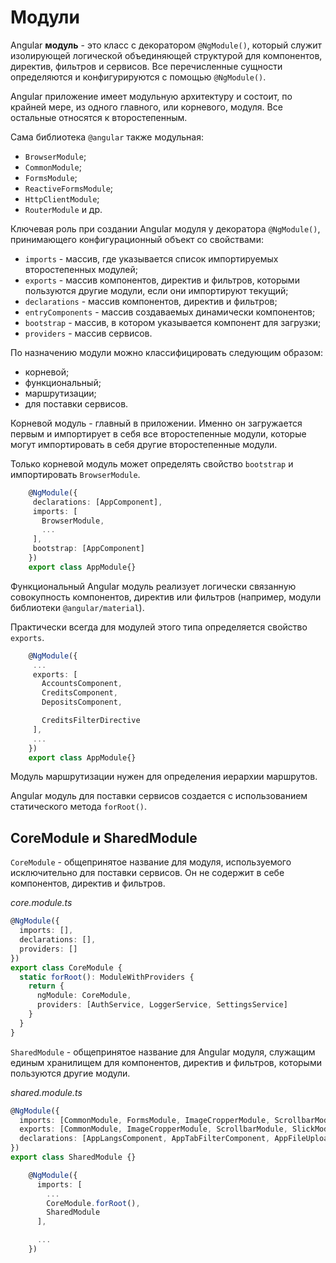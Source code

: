 # Модули

Angular **модуль** - это класс с декоратором `@NgModule()`, который служит изолирующей логической объединяющей структурой для компонентов, директив, фильтров и сервисов. Все перечисленные сущности определяются и конфигурируются с помощью `@NgModule()`.

Angular приложение имеет модульную архитектуру и состоит, по крайней мере, из одного главного, или корневого, модуля. Все остальные относятся к второстепенным.

Сама библиотека `@angular` также модульная:

- `BrowserModule`;
- `CommonModule`;
- `FormsModule`;
- `ReactiveFormsModule`;
- `HttpClientModule`;
- `RouterModule` и др.

Ключевая роль при создании Angular модуля у декоратора `@NgModule()`, принимающего конфигурационный объект со свойствами:

- `imports` - массив, где указывается список импортируемых второстепенных модулей;
- `exports` - массив компонентов, директив и фильтров, которыми пользуются другие модули, если они импортируют текущий;
- `declarations` - массив компонентов, директив и фильтров;
- `entryComponents` - массив создаваемых динамически компонентов;
- `bootstrap` - массив, в котором указывается компонент для загрузки;
- `providers` - массив сервисов.

По назначению модули можно классифицировать следующим образом:

- корневой;
- функциональный;
- маршрутизации;
- для поставки сервисов.

Корневой модуль - главный в приложении. Именно он загружается первым и импортирует в себя все второстепенные модули, которые могут импортировать в себя другие второстепенные модули.

Только корневой модуль может определять свойство `bootstrap` и импортировать `BrowserModule`.

```ts
    @NgModule({
     declarations: [AppComponent],
     imports: [
       BrowserModule,
       ...
     ],
     bootstrap: [AppComponent]
    })
    export class AppModule{}
```

Функциональный Angular модуль реализует логически связанную совокупность компонентов, директив или фильтров (например, модули библиотеки `@angular/material`).

Практически всегда для модулей этого типа определяется свойство `exports`.

```ts
    @NgModule({
     ...
     exports: [
       AccountsComponent,
       CreditsComponent,
       DepositsComponent,

       CreditsFilterDirective
     ],
     ...
    })
    export class AppModule{}
```

Модуль маршрутизации нужен для определения иерархии маршрутов.

Angular модуль для поставки сервисов создается с использованием статического метода `forRoot()`.

## CoreModule и SharedModule

`CoreModule` - общепринятое название для модуля, используемого исключительно для поставки сервисов. Он не содержит в себе компонентов, директив и фильтров.

_core.module.ts_

```ts
@NgModule({
  imports: [],
  declarations: [],
  providers: []
})
export class CoreModule {
  static forRoot(): ModuleWithProviders {
    return {
      ngModule: CoreModule,
      providers: [AuthService, LoggerService, SettingsService]
    }
  }
}
```

`SharedModule` - общепринятое название для Angular модуля, служащим единым хранилищем для компонентов, директив и фильтров, которыми пользуются другие модули.

_shared.module.ts_

```ts
@NgModule({
  imports: [CommonModule, FormsModule, ImageCropperModule, ScrollbarModule, SlickModule, SlickModule.forRoot()],
  exports: [CommonModule, ImageCropperModule, ScrollbarModule, SlickModule, AppLangsComponent, AppTabFilterComponent, AppFileUploadComponent, ComponentPreloaderDirective],
  declarations: [AppLangsComponent, AppTabFilterComponent, AppFileUploadComponent, ComponentPreloaderDirective]
})
export class SharedModule {}
```

```ts
    @NgModule({
      imports: [
        ...
        CoreModule.forRoot(),
        SharedModule
      ],

      ...
    })
```
